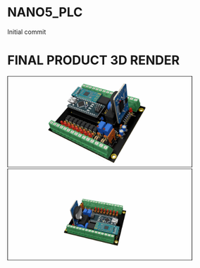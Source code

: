# NANO5_PLC
Initial commit

# FINAL PRODUCT 3D RENDER

<img src="./doc/Images/FINAL_NANO5_PLC.jpg" width="420"/> <img src="./doc/Images/FINAL_NANO5_PLC2.jpg" width="420"/> 
